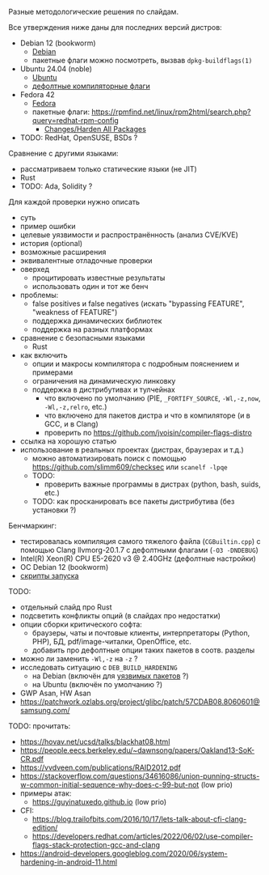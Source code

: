 Разные методологические решения по слайдам.

Все утверждения ниже даны для последних версий дистров:
  - Debian 12 (bookworm)
    * [Debian](https://wiki.debian.org/HardeningWalkthrough#Selecting_security_hardening_options)
    * пакетные флаги можно посмотреть, вызвав `dpkg-buildflags(1)`
  - Ubuntu 24.04 (noble)
    * [Ubuntu](https://wiki.ubuntu.com/Security/Features)
    * [дефолтные компиляторные флаги](https://wiki.ubuntu.com/ToolChain/CompilerFlags)
  - Fedora 42
    * [Fedora](https://fedoraproject.org/wiki/Security_Features_Matrix)
    * пакетные флаги: https://rpmfind.net/linux/rpm2html/search.php?query=redhat-rpm-config
      + [Changes/Harden All Packages](https://fedoraproject.org/wiki/Changes/Harden_All_Packages)
  - TODO: RedHat, OpenSUSE, BSDs ?

Сравнение с другими языками:
  - рассматриваем только статические языки (не JIT)
  - Rust
  - TODO: Ada, Solidity ?

Для каждой проверки нужно описать
  - суть
  - пример ошибки
  - целевые уязвимости и распространённость (анализ CVE/KVE)
  - история (optional)
  - возможные расширения
  - эквивалентные отладочные проверки
  - оверхед
    * процитировать известные результаты
    * использовать один и тот же бенч
  - проблемы:
    * false positives и false negatives (искать "bypassing FEATURE", "weakness of FEATURE")
    * поддержка динамических библиотек
    * поддержка на разных платформах
  - сравнение с безопасными языками
    * Rust
  - как включить
    * опции и макросы компилятора с подробным пояснением и примерами
    * ограничения на динамическую линковку
    * поддержка в дистрибутивах и тулчейнах
      + что включено по умолчанию (PIE, `_FORTIFY_SOURCE`, `-Wl,-z,now`, `-Wl,-z,relro`, etc.)
      + что включено для пакетов дистра и что в компиляторе (и в GCC, и в Clang)
      + проверить по https://github.com/jvoisin/compiler-flags-distro
  - ссылка на хорошую статью
  - использование в реальных проектах (дистрах, браузерах и т.д.)
    * можно автоматизировать поиск с помощью https://github.com/slimm609/checksec или `scanelf -lpqe`
    * TODO:
      + проверить важные программы в дистрах (python, bash, suids, etc.)
    + TODO: как просканировать все пакеты дистрибутива (без установки ?)

Бенчмаркинг:
  - тестировалась компиляция самого тяжелого файла (`CGBuiltin.cpp`) с помощью Clang llvmorg-20.1.7 с дефолтными флагами (`-O3 -DNDEBUG`)
  - Intel(R) Xeon(R) CPU E5-2620 v3 @ 2.40GHz (дефолтные настройки)
  - ОС Debian 12 (bookworm)
  - [скрипты запуска](bench)

TODO:
  - отдельный слайд про Rust
  - подсветить конфликты опций (в слайдах про недостатки)
  - опции сборки критического софта:
    * браузеры, чаты и почтовые клиенты, интерпретаторы (Python, PHP), БД, pdf/image-читалки, OpenOffice, etc.
    * добавить про дефолтные опции таких пакетов в соотв. разделы
  - можно ли заменить `-Wl,-z` на `-z` ?
  - исследовать ситуацию с `DEB_BUILD_HARDENING`
    * на Debian (включён для [уязвимых пакетов](https://wiki.debian.org/ReleaseGoals/SecurityHardeningBuildFlags) ?)
    * на Ubuntu (включён по умолчанию ?)
  - GWP Asan, HW Asan
  - https://patchwork.ozlabs.org/project/glibc/patch/57CDAB08.8060601@samsung.com/

TODO: прочитать:
  - https://hovav.net/ucsd/talks/blackhat08.html
  - https://people.eecs.berkeley.edu/~dawnsong/papers/Oakland13-SoK-CR.pdf
  - https://vvdveen.com/publications/RAID2012.pdf
  - https://stackoverflow.com/questions/34616086/union-punning-structs-w-common-initial-sequence-why-does-c-99-but-not (low prio)
  - примеры атак:
    * https://guyinatuxedo.github.io (low prio)
  - CFI:
    * https://blog.trailofbits.com/2016/10/17/lets-talk-about-cfi-clang-edition/
    * https://developers.redhat.com/articles/2022/06/02/use-compiler-flags-stack-protection-gcc-and-clang
  - https://android-developers.googleblog.com/2020/06/system-hardening-in-android-11.html
